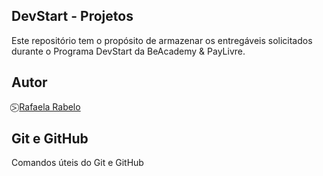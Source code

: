 ## DevStart - Projetos
Este repositório tem o propósito de armazenar os entregáveis solicitados durante o Programa DevStart da BeAcademy & PayLivre.

## Autor
⍩⃝ [Rafaela Rabelo](https://linkedin.com/in/rafaelarsouza)

## Git e GitHub
Comandos úteis do Git e GitHub

